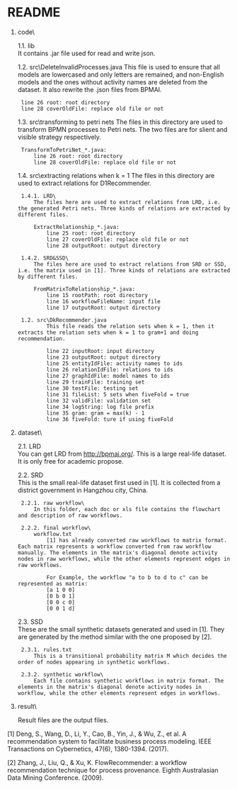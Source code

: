 # README

1. code\

	1.1. lib\
		It contains .jar file used for read and write json.

	1.2. src\DeleteInvalidProcesses.java
		This file is used to ensure that all models are lowercased and only letters are remained, and non-English models and the ones without activity names are deleted from the dataset. It also rewrite the .json files from BPMAI.

		line 26 root: root directory
		line 28 coverOldFile: replace old file or not

	1.3. src\transforming to petri nets
		The files in this directory are used to transform BPMN processes to Petri nets. The two files are for slient and visible strategy respectively.

		TransformToPetriNet_*.java:
			line 26 root: root directory
			line 28 coverOldFile: replace old file or not

	1.4. src\extracting relations when k = 1
		The files in this directory are used to extract relations for D1Recommender.

		1.4.1. LRD\
			The files here are used to extract relations from LRD, i.e. the generated Petri nets. Three kinds of relations are extracted by different files.

			ExtractRelationship_*.java:
				line 25 root: root directory
				line 27 coverOldFile: replace old file or not
				line 28 outputRoot: output directory

		1.4.2. SRD&SSD\
			The files here are used to extract relations from SRD or SSD, i.e. the matrix used in [1]. Three kinds of relations are extracted by different files.

			FromMatrixToRelationship_*.java:
				line 15 rootPath: root directory
				line 16 workflowFileName: input file
				line 17 outputRoot: output directory

		1.2. src\DkRecommender.java
				This file reads the relation sets when k = 1, then it extracts the relation sets when k = 1 to gram+1 and doing recommendation. 

				line 22 inputRoot: input directory
				line 23 outputRoot: output directory
				line 25 entityIdFile: activity names to ids
				line 26 relationIdFile: relations to ids
				line 27 graphIdFile: model names to ids
				line 29 trainFile: training set
				line 30 testFile: testing set
				line 31 fileList: 5 sets when fiveFold = true
				line 32 validFile: validation set
				line 34 logString: log file prefix
				line 35 gram: gram = max(k) - 1
				line 36 fiveFold: ture if using fiveFold

2. dataset\

	2.1. LRD\
		You can get LRD from http://bpmai.org/. This is a large real-life dataset. It is only free for academic propose.

	2.2. SRD\
		This is the small real-life dataset first used in [1]. It is collected from a district government in Hangzhou city, China.

		2.2.1. raw workflow\
			In this folder, each doc or xls file contains the flowchart and description of raw workflows.

		2.2.2. final workflow\
			workflow.txt
				[1] has already converted raw workflows to matrix format. Each matrix represents a workflow converted from raw workflow manually. The elements in the matrix's diagonal denote activity nodes in raw workflows, while the other elements represent edges in raw workflows.

				For Example, the workflow "a to b to d to c" can be represented as matrix:
				[a 1 0 0]
				[0 b 0 1]
				[0 0 c 0]
				[0 0 1 d]

	2.3. SSD\
		These are the small synthetic datasets generated and used in [1]. They are generated by the method similar with the one proposed by [2].

		2.3.1. rules.txt
			This is a transitional probability matrix M which decides the order of nodes appearing in synthetic workflows.

		2.3.2. synthetic workflow\
			Each file contains synthetic workflows in matrix format. The elements in the matrix's diagonal denote activity nodes in workflow, while the other elements represent edges in workflows.

3. result\

	Result files are the output files.

[1] Deng, S., Wang, D., Li, Y., Cao, B., Yin, J., & Wu, Z., et al. A recommendation system to facilitate business process modeling. IEEE Transactions on Cybernetics, 47(6), 1380-1394. (2017).

[2] Zhang, J., Liu, Q., & Xu, K. FlowRecommender: a workflow recommendation technique for process provenance. Eighth Australasian Data Mining Conference. (2009).